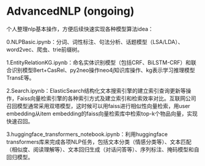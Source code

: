 # AdvancedNLP (ongoing)

个人整理nlp基本操作，方便后续快速实现各种模型算法idea：

0.NLPBasic.ipynb：分词、词性标注、句法分析、话题模型（LSA/LDA）、word2vec、爬虫、trie前缀树。

1.EntityRelationKG.ipynb：命名实体识别模型（包括CRF、BiLSTM-CRF）和联合识别模型Bert+CasRel、py2neo操作neo4j知识库操作、kg表示学习推理模型TransE等。

2.Search.ipynb：ElasticSearch结构化文本搜索引擎的建立索引查询更新等操作，Faiss向量检索引擎的各种索引方式及建立索引和检索效率对比。互联网公司召回模型通常采用双塔模型，这时候可以用faiss进行相似性向量检索，用user embedding从item embedding的faiss向量检索库中检索top-k个物品向量，实现快速召回。

3.huggingface_transformers_notebook.ipynb：利用huggingface transformers库来完成各项NLP任务，包括文本分类（情感分类等）、文本匹配（相似度、阅读理解等）、文本回归生成（对话问答等）、序列标注、掩码模型和自回归模型。
